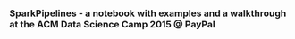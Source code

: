 ### SparkPipelines - a notebook with examples and a walkthrough at the ACM Data Science Camp 2015 @ PayPal

